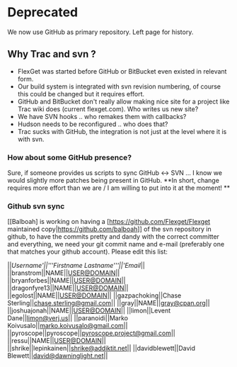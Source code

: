 # Deprecated 

We now use GitHub as primary repository. Left page for history.

## Why Trac and svn ?

* FlexGet was started before GitHub or BitBucket even existed in relevant form.
* Our build system is integrated with svn revision numbering, of course this could be changed but it requires effort.
* GitHub and BitBucket don't really allow making nice site for a project like Trac wiki does (current flexget.com). Who writes us new site?
* We have SVN hooks .. who remakes them with callbacks?
* Hudson needs to be reconfigured .. who does that?
* Trac sucks with GitHub, the integration is not just at the level where it is with svn.

### How about some GitHub presence?

Sure, if someone provides us scripts to sync GitHub <-> SVN ... I know we would slightly more patches being present in GitHub.
**In short, change requires more effort than we are / I am willing to put into it at the moment! **

### Github svn sync

[[Balboah] is working on having a [https://github.com/Flexget/Flexget maintained copy|https://github.com/balboah]] of the svn repository in github, to have the commits pretty and dandy with the correct committer and everything, we need your git commit name and e-mail (preferably one that matches your github account). Please edit this list:

||**Username*'||'''Firstname Lastname'''||'*Email**||
||branstrom||NAME||<USER@DOMAIN>||
||bryanforbes||NAME||<USER@DOMAIN>||
||dragonfyre13||NAME||<USER@DOMAIN>||
||egolost||NAME||<USER@DOMAIN>||
||gazpachoking||Chase Sterling||chase.sterling@gmail.com||
||gray||NAME||gray@cpan.org||
||joshuajonah||NAME||<USER@DOMAIN>||
||limon||Levent Dane||limon@verj.us||
||paranoidi||Marko Koivusalo||marko.koivusalo@gmail.com||
||pyroscope||pyroscope||pyroscope.project@gmail.com||
||ressu||NAME||<USER@DOMAIN>||
||shrike||lepinkainen||shrike@addiktit.net||
||davidblewett||David Blewett||david@dawninglight.net||
